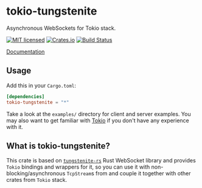 # tokio-tungstenite

Asynchronous WebSockets for Tokio stack.

[![MIT licensed](https://img.shields.io/badge/license-MIT-blue.svg)](./LICENSE)
[![Crates.io](https://img.shields.io/crates/v/tokio-tungstenite.svg?maxAge=2592000)](https://crates.io/crates/tokio-tungstenite)
[![Build Status](https://travis-ci.org/snapview/tokio-tungstenite.svg?branch=master)](https://travis-ci.org/snapview/tokio-tungstenite)

[Documentation](https://docs.rs/tokio-tungstenite)

## Usage

Add this in your `Cargo.toml`:

```toml
[dependencies]
tokio-tungstenite = "*"
```

Take a look at the `examples/` directory for client and server examples. You may also want to get familiar with
[Tokio](https://github.com/tokio-rs/tokio) if you don't have any experience with it.

## What is tokio-tungstenite?

This crate is based on [`tungstenite-rs`](https://github.com/snapview/tungstenite-rs) Rust WebSocket library and provides `Tokio` bindings and wrappers for it, so you
can use it with non-blocking/asynchronous `TcpStream`s from and couple it together with other crates from `Tokio` stack.
